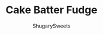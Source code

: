 ---
layout: ../../layouts/MarkdownPostLayout.astro
title: Cake Batter Fudge
author: ShugarySweets
pubDate: 2022-09-23
description: "Cake Batter Fudge: and easy, white chocolate fudge recipe with yellow cake mix and sprinkles!"
image_url: https://www.shugarysweets.com/wp-content/uploads/2016/05/cake-batter-fudge-2.jpg
tags: ["Candy","American"]
calories: 59
protein: 0
carbohydrates: 6
fats: 4
fiber: 0
ingredients: ["1 package (11 ounce) white chocolate morsels","1/2 cup yellow cake mix","1 jar (7 ounce) marshmallow fluff (creme)","1 cup granulated sugar","3/4 cup heavy whipping cream","3/4 cup unsalted butter","pinch of kosher salt","1 cup sprinkles, divided"]
serves: 64
time: "4 hours 20 minutes"
prepTime: "15 minutes"
instructions: ["Line a 9-inch square baking dish with parchment paper. Set aside.","In a large mixing bowl, add white chocolate chips, yellow cake mix (dry mix), and marshmallow cream. No need to stir. Set aside.","In a large saucepan, melt butter with sugar, heavy cream, and salt. Stir over medium heat until mixture begins to boil.","Once boiling, continue to stir constantly while a rolling boil continues for 4 full minutes.","After 4 minutes, remove from heat and pour over white chocolate chips mixture in bowl.","Beat for one minute on low until white chocolate is melted. Fold in 3/4 cup of sprinkles. Pour into prepared pan and sprinkle immediately with remaining 1/4 cup sprinkles.","Allow to set for 4 hours."]
nutrition: ["59 calories","6 grams carbohydrates","9 milligrams cholesterol","4 grams fat","0 grams fiber","0 grams protein","2 grams saturated fat","9 milligrams sodium","5 grams sugar","0 grams trans fat","2 grams unsaturated fat"]
---